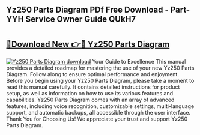 ## Yz250 Parts Diagram PDf Free Download - Part-YYH Service Owner Guide QUkH7

# <h2><a href="http://dfm85ze.blite.top/?on=Yz250+Parts+Diagram">🔗Download New 👉🔴 Yz250 Parts Diagram</a></h2>

[![Yz250 Parts Diagram download](https://i.imgur.com/lujVjoI.png)](http://dfm85ze.blite.top/?on=Yz250+Parts+Diagram)
Your Guide to Excellence This manual provides a detailed roadmap for mastering the use of your new Yz250 Parts Diagram. Follow along to ensure optimal performance and enjoyment. Before you begin using your Yz250 Parts Diagram, please take a moment to read this manual carefully. It contains detailed instructions for product setup, as well as information on how to use its various features and capabilities. Yz250 Parts Diagram comes with an array of advanced features, including voice recognition, customizable settings, multi-language support, and automatic backups, all accessible through the user interface. Thank You for Choosing Us! We appreciate your trust and support Yz250 Parts Diagram.
